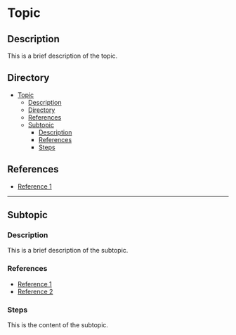 # Topic

## Description

This is a brief description of the topic.

## Directory

- [Topic](#topic)
  - [Description](#description)
  - [Directory](#directory)
  - [References](#references)
  - [Subtopic](#subtopic)
    - [Description](#description-1)
    - [References](#references-1)
    - [Steps](#steps)

## References

- [Reference 1](https://example.com)

---

## Subtopic

### Description

This is a brief description of the subtopic.

### References

- [Reference 1](https://example.com)
- [Reference 2](https://example.com)

### Steps

This is the content of the subtopic.
